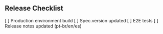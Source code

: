 ## Release Checklist

[ ] Production environment build
[ ] Spec.version updated
[ ] E2E tests
[ ] Release notes updated (pt-br/en/es)